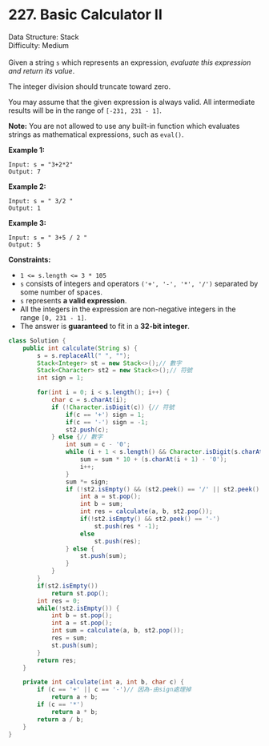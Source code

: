 # 227. Basic Calculator II  

  Data Structure: Stack </br> Difficulty: Medium </br> </br>Given a string `s` which represents an expression, *evaluate this expression and return its value*.

The integer division should truncate toward zero.

You may assume that the given expression is always valid. All intermediate results will be in the range of `[-231, 231 - 1]`.

**Note:** You are not allowed to use any built-in function which evaluates strings as mathematical expressions, such as `eval()`.

**Example 1:**

```plain text
Input: s = "3+2*2"
Output: 7

```

**Example 2:**

```plain text
Input: s = " 3/2 "
Output: 1

```

**Example 3:**

```plain text
Input: s = " 3+5 / 2 "
Output: 5

```

**Constraints:**

- `1 <= s.length <= 3 * 105`
- `s` consists of integers and operators `('+', '-', '*', '/')` separated by some number of spaces.
- `s` represents **a valid expression**.
- All the integers in the expression are non-negative integers in the range `[0, 231 - 1]`.
- The answer is **guaranteed** to fit in a **32-bit integer**.
```java
class Solution {
    public int calculate(String s) {
        s = s.replaceAll(" ", "");
        Stack<Integer> st = new Stack<>();// 數字
        Stack<Character> st2 = new Stack<>();// 符號
        int sign = 1;

        for(int i = 0; i < s.length(); i++) {
            char c = s.charAt(i);
            if (!Character.isDigit(c)) {// 符號
                if(c == '+') sign = 1;
                if(c == '-') sign = -1;
                st2.push(c);
            } else {// 數字
                int sum = c - '0';
                while (i + 1 < s.length() && Character.isDigit(s.charAt(i + 1))) {// 多位數
                    sum = sum * 10 + (s.charAt(i + 1) - '0');
                    i++;
                }
                sum *= sign;
                if (!st2.isEmpty() && (st2.peek() == '/' || st2.peek() == '*')) {
                    int a = st.pop();
                    int b = sum;
                    int res = calculate(a, b, st2.pop());
                    if(!st2.isEmpty() && st2.peek() == '-')
                        st.push(res * -1);
                    else 
                        st.push(res);
                } else {
                    st.push(sum);
                }
            }
        }
        if(st2.isEmpty())
            return st.pop();
        int res = 0;
        while(!st2.isEmpty()) {
            int b = st.pop();
            int a = st.pop();
            int sum = calculate(a, b, st2.pop());
            res = sum;
            st.push(sum);
        }
        return res;
    }

    private int calculate(int a, int b, char c) {
        if (c == '+' || c == '-')// 因為-由sign處理掉
            return a + b;
        if (c == '*')
            return a * b;
        return a / b;
    }
}
```

